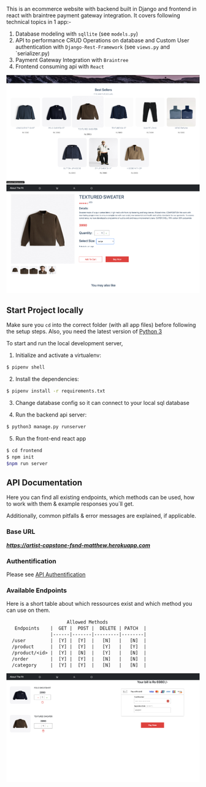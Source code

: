 This is an ecommerce website with backend built in Django and frontend in react with braintree payment gateway integration.
It covers following technical topics in 1 app:-

1. Database modeling with `sqllite` (see `models.py`)
2. API to performance CRUD Operations on database and Custom User authentication with `Django-Rest-Framework` (see `views.py` and `serializer.py)
3. Payment Gateway Integration with  `Braintree`
4. Frontend consuming api with `React`


 ![homePage](homePage.jpeg)
 ![product_details](product_details.jpeg)

<a name="start-locally"></a>
## Start Project locally

Make sure you `cd` into the correct folder (with all app files) before following the setup steps.
Also, you need the latest version of [Python 3](https://www.python.org/downloads/)

To start and run the local development server,

1. Initialize and activate a virtualenv:
  ```bash
  $ pipenv shell
  ```

2. Install the dependencies:
```bash
$ pipenv install -r requirements.txt
```


3. Change database config so it can connect to your local sql database


4. Run the backend api  server:
  ```bash 
  $ python3 manage.py runserver
  ```
5. Run the front-end react app 
  ```bash 
  $ cd frontend 
  $ npm init 
  $npm run server 
  ```

## API Documentation
<a name="api"></a>

Here you can find all existing endpoints, which methods can be used, how to work with them & example responses you´ll get.

Additionally, common pitfalls & error messages are explained, if applicable.

### Base URL

**_https://artist-capstone-fsnd-matthew.herokuapp.com_**

### Authentification

Please see [API Authentification](#authentification-bearer)

### Available Endpoints

Here is a short table about which ressources exist and which method you can use on them.

                          Allowed Methods
       Endpoints    |  GET |  POST |  DELETE | PATCH  |
                    |------|-------|---------|--------|
      /user         |  [Y] |  [Y]  |   [N]   |   [N]  |   
      /product      |  [Y] |  [Y]  |   [Y]   |   [Y]  |   
      /product/<id> |  [Y] |  [N]  |   [Y]   |   [N]  |   
      /order        |  [Y] |  [Y]  |   [N]   |   [N]  |   
      /category     |  [Y] |  [Y]  |   [N]   |   [N]  |   


 ![cart](cart.jpeg)
